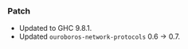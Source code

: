 <!--
A new scriv changelog fragment.

Uncomment the section that is right (remove the HTML comment wrapper).
-->

### Patch

- Updated to GHC 9.8.1.
- Updated `ouroboros-network-protocols` 0.6 -> 0.7.

<!--
### Non-Breaking

- A bullet item for the Non-Breaking category.

-->
<!--
### Breaking

- A bullet item for the Breaking category.

-->

